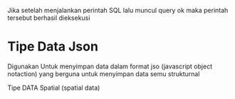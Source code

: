 Jika setelah menjalankan perintah SQL lalu muncul query ok maka perintah tersebut berhasil  dieksekusi

# Tipe Data Json
Digunakan Untuk menyimpan data dalam format jso (javascript object notaction) yang berguna untuk menyimpan data semu strukturnal

Tipe DATA Spatial (spatial data)